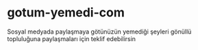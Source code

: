 # gotum-yemedi-com
Sosyal medyada paylaşmaya götünüzün yemediği şeyleri gönüllü topluluğuna paylaşmaları için teklif edebilirsin 
